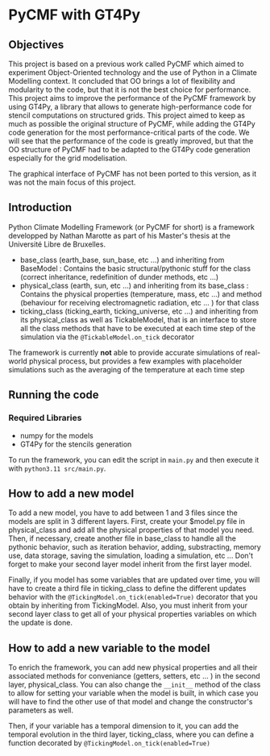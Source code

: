 # PyCMF with GT4Py

## Objectives

This project is based on a previous work called PyCMF which aimed to experiment Object-Oriented technology and the use of Python in a Climate Modelling context. It concluded that OO brings a lot of flexibility and modularity to the code, but that it is not the best choice for performance. This project aims to improve the performance of the PyCMF framework by using GT4Py, a library that allows to generate high-performance code for stencil computations on structured grids. This project aimed to keep as much as possible the original structure of PyCMF, while adding the GT4Py code generation for the most performance-critical parts of the code. We will see that the performance of the code is greatly improved, but that the OO structure of PyCMF had to be adapted to the GT4Py code generation especially for the grid modelisation.

The graphical interface of PyCMF has not been ported to this version, as it was not the main focus of this project.

## Introduction

Python Climate Modelling Framework (or PyCMF for short) is a framework developped by Nathan Marotte as part of his Master's thesis at the Université Libre de Bruxelles. 

- base_class (earth_base, sun_base, etc ...) and inheriting from BaseModel : Contains the basic
  structural/pythonic stuff for the class (correct inheritance, redefinition of dunder methods, etc ...)
- physical_class (earth, sun, etc ...) and inheriting from its base_class : Contains the physical properties (temperature, mass, etc ...) and
  method (behaviour for receiving electromagnetic radiation, etc ... ) for that class 
- ticking_class (ticking_earth, ticking_universe, etc ...) and inheriting from its physical_class as well as
  TickableModel, that is an interface to store all the class methods that have to be executed at each time step of the
  simulation via the `@TickableModel.on_tick` decorator

The framework is currently **not** able to provide accurate simulations of real-world physical process, but provides a
few examples with placeholder simulations such as the averaging of the temperature at each time step

## Running the code

### Required Libraries

- numpy for the models
- GT4Py for the stencils generation


To run the framework, you can edit the script in `main.py` and then execute it with `python3.11 src/main.py`.



## How to add a new model

To add a new model, you have to add between 1 and 3 files since the models are split in 3 different layers. First, create your $model.py file in physical_class and add all the physical properties of that model you need. Then, if necessary, create another file in base_class to handle all the pythonic behavior, such as iteration behavior, adding, substracting, memory use, data storage, saving the simulation, loading a simulation, etc ... Don't forget to make your second layer model inherit from the first layer model.

Finally, if you model has some variables that are updated over time, you will have to create a third file in ticking_class to define the different updates behavior with the `@TickingModel.on_tick(enabled=True)` decorator that you obtain by inheriting from TickingModel. Also, you must inherit from your second layer class to get all of your physical properties variables on which the update is done.

## How to add a new variable to the model

To enrich the framework, you can add new physical properties and all their associated methods for conveniance (getters, setters, etc ... ) in the second layer, physical_class. You can also change the `__init__` method of the class to allow for setting your variable when the model is built, in which case you will have to find the other use of that model and change the constructor's parameters as well.

Then, if your variable has a temporal dimension to it, you can add the temporal evolution in the third layer, ticking_class, where you can define a function decorated by `@TickingModel.on_tick(enabled=True)`



